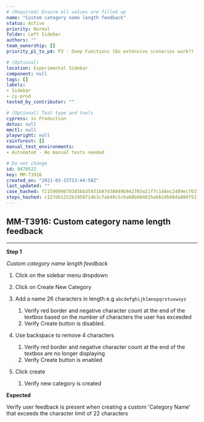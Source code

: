 ```yaml
---
# (Required) Ensure all values are filled up
name: "Custom category name length feedback"
status: Active
priority: Normal
folder: Left Sidebar
authors: ""
team_ownership: []
priority_p1_to_p4: P3 - Deep Functions (Do extensive scenarios work?)

# (Optional)
location: Experimental Sidebar
component: null
tags: []
labels:
- Sidebar
- cy-prod
tested_by_contributor: ""

# (Optional) Test type and tools
cypress: in Production
detox: null
mmctl: null
playwright: null
rainforest: []
manual_test_environments:
- Automated - No manual tests needed

# Do not change
id: 9470522
key: MM-T3916
created_on: "2021-03-15T23:44:58Z"
last_updated: ""
case_hashed: f2159099870385bb35931b07d38849b942703a21f7c148ec2489ecf637491cc57300a7d1f33a5616aa2732f75cd72d2e
steps_hashed: c127db1252b1958714b3c7ab40c5cba68b684035abb1db06da089f511e68eafe0b534d4a337c12ad4d95a0e977131f8f
---
```


<!-- (Auto-generated) Based on frontmatter's "key" and "name" -->

## MM-T3916: Custom category name length feedback

---

**Step 1**

_Custom category name length feedback_

1. Click on the sidebar menu dropdown

2. Click on Create New Category

3. Add a name 26 characters in length e.g `abcdefghijklmnopqrstuvwxyz`

   1. Verify red border and negative character count at the end of the textbox based on the number of characters the user has exceeded
   2. Verify Create button is disabled.

4. Use backspace to remove 4 characters

   1. Verify red border and negative character count at the end of the textbox are no longer displaying
   2. Verify Create button is enabled

5. Click create

   1. Verify new category is created

**Expected**

Verify user feedback is present when creating a custom 'Category Name' that exceeds the character limit of 22 characters
